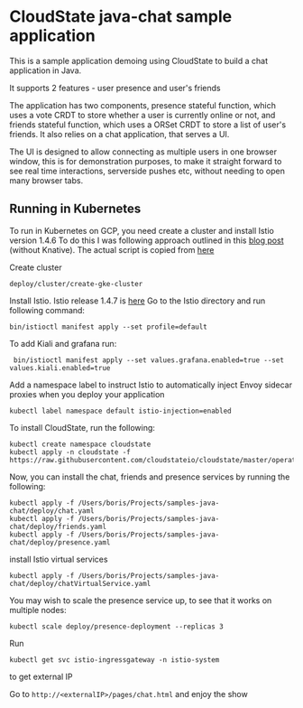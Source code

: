# CloudState java-chat sample application

This is a sample application demoing using CloudState to build a chat application in Java.

It supports 2 features - user presence and user's friends

The application has two components, 
presence stateful function, which uses a vote CRDT to store whether a user is currently online or not, 
and friends stateful function, which uses a ORSet CRDT to store a list of user's friends. 
It also relies on a chat application, that serves a UI. 

The UI is designed to allow connecting as multiple users in one browser window, this is for demonstration purposes, to make it straight forward to see real time interactions, serverside pushes etc, without needing to open many browser tabs.

## Running in Kubernetes

To run in Kubernetes on GCP, you need create a cluster and install Istio version 1.4.6 
To do this I was following approach outlined in this [blog post](https://medium.com/google-cloud/how-to-properly-install-knative-on-gke-f39a1274cd4f)
(without Knative). The actual script is copied from [here](https://github.com/meteatamel/knative-tutorial/tree/master/setup)

Create cluster
````
deploy/cluster/create-gke-cluster
````
Install Istio. Istio release 1.4.7 is [here](https://github.com/istio/istio/releases/tag/1.4.7)
Go to the Istio directory and run following command:
````
bin/istioctl manifest apply --set profile=default
````
To add Kiali and grafana run:

````
 bin/istioctl manifest apply --set values.grafana.enabled=true --set values.kiali.enabled=true
````
Add a namespace label to instruct Istio to automatically inject Envoy sidecar proxies when you deploy your application
````
kubectl label namespace default istio-injection=enabled
````

To install CloudState, run the following:

````
kubectl create namespace cloudstate
kubectl apply -n cloudstate -f https://raw.githubusercontent.com/cloudstateio/cloudstate/master/operator/cloudstate.yaml
````

Now, you can install the chat, friends and presence services by running the following:

````
kubectl apply -f /Users/boris/Projects/samples-java-chat/deploy/chat.yaml
kubectl apply -f /Users/boris/Projects/samples-java-chat/deploy/friends.yaml
kubectl apply -f /Users/boris/Projects/samples-java-chat/deploy/presence.yaml
````

install Istio virtual services

````
kubectl apply -f /Users/boris/Projects/samples-java-chat/deploy/chatVirtualService.yaml
````

You may wish to scale the presence service up, to see that it works on multiple nodes:

```
kubectl scale deploy/presence-deployment --replicas 3
```
Run 
````
kubectl get svc istio-ingressgateway -n istio-system
````
to get external IP

Go to `http://<externalIP>/pages/chat.html` and enjoy the show